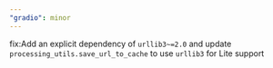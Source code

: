```yaml
---
"gradio": minor
---
```


fix:Add an explicit dependency of `urllib3~=2.0` and update `processing_utils.save_url_to_cache` to use `urllib3` for Lite support
